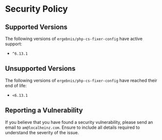 # Security Policy

## Supported Versions

The following versions of `ergebnis/php-cs-fixer-config` have active support:

- `^6.13.1`

## Unsupported Versions

The following versions of `ergebnis/php-cs-fixer-config` have reached their end of life:

- `<6.13.1`

## Reporting a Vulnerability

If you believe that you have found a security vulnerability, please send an email to `am@localheinz.com`. Ensure to include all details required to understand the severity of the issue.
